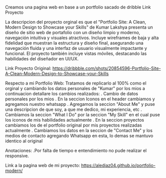 Creamos una pagina web en base a un portfolio sacado de dribble Link Proyecto

La descripcion del proyecto orginal es que el  "Portfolio Site: A Clean, Modern Design to Showcase your Skills" de Kumar Lakshya presenta un diseño de sitio web de portafolio con un diseño limpio y moderno, navegación intuitiva y visuales atractivos. 
Incluye wireframes de baja y alta fidelidad que muestran la estructura y diseño final, asegurando una navegación fluida y una interfaz de usuario visualmente impactante y funcional. 
El proyecto también incluye vistas móviles, destacando las habilidades del diseñador en UI/UX.

Link Proyecto Original: https://dribbble.com/shots/20854596-Portfolio-Site-A-Clean-Modern-Design-to-Showcase-your-Skills


Respecto a mi Portfolio Web:
Tratamos de replicarlo al 100% como el orginal y cambiando los datos personales de "Kumar" por los mios
a continuacion detallare los cambios realizados:
. Cambio de datos personales por los mios
. En la seccion Iconos en el header cambiamos y agregamos nuestro whatsapp
. Agregamos la seccion "About Me" y puse una descripcion de que soy, a que me dedico, mi experiencia, etc
. Cambiamos la seccion "What I Do" por la seccion "My Skill" en el cual puse los iconos de mis habilidades actualmente
. En la seccion proyectos cambiamos los de el portfolio original por mis proyectos realizadas actualmente
. Cambiamos los datos en la seccion de "Contact Me" y los medios de contacto agregando Whatsapp en esta, lo demas se mantuvo identico al original

Anotaciones:
.Por falta de tiempo e entendimiento no pude realizar el responsive.

Link a la pagina web de mi proyecto: https://alediaz04.github.io/portfolio-modern/
